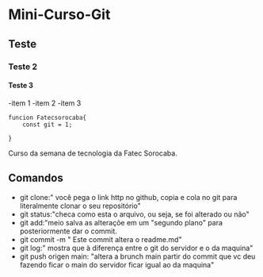 # Mini-Curso-Git
## Teste
### Teste 2
#### Teste 3
-item 1
-item 2
-item 3

```
funcion Fatecsorocaba{
    const git = 1;

}
```
Curso da semana de tecnologia da Fatec Sorocaba.
## Comandos
- git clone:" você pega o link http no github, copia e cola no git para literalmente clonar o seu repositório"
- git status:"checa como esta o arquivo, ou seja, se foi alterado ou não"
- git add:"meio 
 salva as alteraçõe em um "segundo plano" para posteriormente dar o commit.
- git commit -m " Este commit altera o readme.md"
 - git log:" mostra que à diferença entre o git do servidor e o da maquina"
 - git push origen main: "altera a brunch main partir do commit que vc deu fazendo ficar o main do servidor ficar igual ao da maquina"
